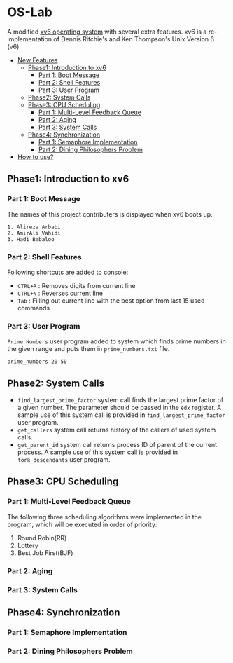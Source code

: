 # OS-Lab
A modified [xv6 operating system](https://github.com/mit-pdos/xv6-public) with several extra features. xv6 is a re-implementation of Dennis Ritchie's and Ken Thompson's Unix Version 6 (v6).

- [New Features]()
    - [Phase1: Introduction to xv6](#phase1-introduction-to-xv6) 
        - [Part 1: Boot Message](#part-1-boot-message) 
        - [Part 2: Shell Features](#part-2-shell-features) 
        - [Part 3: User Program](#part-3-user-program)
    - [Phase2: System Calls](#phase2-system-calls)
    - [Phase3: CPU Scheduling](#phase3-cpu-scheduling)
        - [Part 1: Multi-Level Feedback Queue](#part-1-multi-level-feedback-queue)
        - [Part 2: Aging](#part-2-aging)
        - [Part 3: System Calls](#part-3-system-calls)
    - [Phase4: Synchronization](#phase4-synchronization)
        - [Part 1: Semaphore Implementation](#part-1-semaphore-implementation)
        - [Part 2: Dining Philosophers Problem](#part-2-dining-philosophers-problem)
- [How to use?]()



## Phase1: Introduction to xv6

### Part 1: Boot Message
The names of this project contributers is displayed when xv6 boots up.
```text
1. Alireza Arbabi
2. AmirAli Vahidi
3. Hadi Babaloo
```

### Part 2: Shell Features
Following shortcuts are added to console:
- `CTRL+R` : Removes digits from current line
- `CTRL+N` : Reverses current line
- `Tab`    : Filling out current line with the best option from last 15 used commands

### Part 3: User Program
`Prime Numbers` user program added to system which finds prime numbers in the given range and puts them in `prime_numbers.txt` file.

```text
prime_numbers 20 50
```


## Phase2: System Calls

- `find_largest_prime_factor` system call finds the largest prime factor of a given number. The parameter should be passed in the `edx` register. A sample use of this system call is provided in `find_largest_prime_factor` user program.
- `get_callers` system call returns history of the callers of used system calls.
- `get_parent_id` system call returns process ID of parent of the current process. A sample use of this system call is provided in `fork_descendants` user program.


## Phase3: CPU Scheduling

### Part 1: Multi-Level Feedback Queue
The following three scheduling algorithms were implemented in the program, which will be executed in order of priority:
1. Round Robin(RR)
2. Lottery
3. Best Job First(BJF)

### Part 2: Aging

### Part 3: System Calls


## Phase4: Synchronization

### Part 1: Semaphore Implementation

### Part 2: Dining Philosophers Problem
